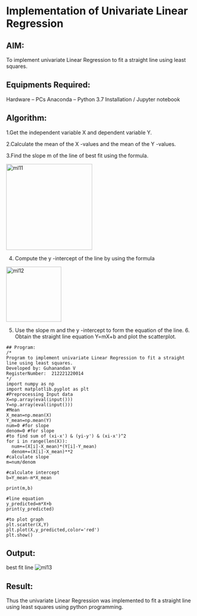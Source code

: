 # Implementation of Univariate Linear Regression

## AIM:
To implement univariate Linear Regression to fit a straight line using least squares.

## Equipments Required:
Hardware – PCs
Anaconda – Python 3.7 Installation / Jupyter notebook

## Algorithm:
1.Get the independent variable X and dependent variable Y.

2.Calculate the mean of the X -values and the mean of the Y -values.

3.Find the slope m of the line of best fit using the formula.

<img width="231" alt="ml11" src="https://user-images.githubusercontent.com/100425381/198864331-6fd4da21-cda7-4dc2-ad59-72ee4fed0c29.png">

4. Compute the y -intercept of the line by using the formula

<img width="148" alt="ml12" src="https://user-images.githubusercontent.com/100425381/198864336-2722caac-3db0-4473-bee4-e192e8230849.png">


5. Use the slope m and the y -intercept to form the equation of the line. 6. Obtain the straight line equation Y=mX+b and plot the scatterplot.
~~~
## Program:
/*
Program to implement univariate Linear Regression to fit a straight line using least squares.
Developed by: Guhanandan V
RegisterNumber:  212221220014
*/
import numpy as np
import matplotlib.pyplot as plt
#Preprocessing Input data
X=np.array(eval(input()))
Y=np.array(eval(input()))
#Mean
X_mean=np.mean(X)
Y_mean=np.mean(Y)
num=0 #for slope
denom=0 #for slope
#to find sum of (xi-x') & (yi-y') & (xi-x')^2
for i in range(len(X)):
  num+=(X[i]-X_mean)*(Y[i]-Y_mean)
  denom+=(X[i]-X_mean)**2
#calculate slope
m=num/denom

#calculate intercept
b=Y_mean-m*X_mean

print(m,b)

#line equation
y_predicted=m*X+b
print(y_predicted)

#to plot graph
plt.scatter(X,Y)
plt.plot(X,y_predicted,color='red')
plt.show()
~~~
## Output:
best fit line
![ml13](https://user-images.githubusercontent.com/100425381/198864347-42c40687-4790-4f7d-ad47-0874dd95ee1d.png)


## Result:
Thus the univariate Linear Regression was implemented to fit a straight line using least squares using python programming.
